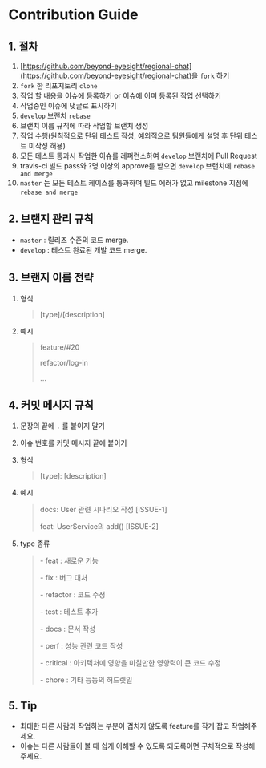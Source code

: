 # Contribution Guide

## 1. 절차

1. [https://github.com/beyond-eyesight/regional-chat](https://github.com/beyond-eyesight/regional-chat)을 `fork` 하기
2. `fork` 한 리포지토리 `clone`
3. 작업 할 내용을 이슈에 등록하기 or 이슈에 이미 등록된 작업 선택하기
4. 작업중인 이슈에 댓글로 표시하기
5. `develop` 브랜치 `rebase`
6. 브랜치 이름 규칙에 따라 작업할 브랜치 생성
7. 작업 수행(원칙적으로 단위 테스트 작성, 예외적으로 팀원들에게 설명 후 단위 테스트 미작성 허용)
8. 모든 테스트 통과시 작업한 이슈를 레퍼런스하여 `develop` 브랜치에 Pull Request
9. travis-ci 빌드 pass와 ?명 이상의 approve를 받으면 `develop` 브랜치에 `rebase and merge`
10. `master` 는 모든 테스트 케이스를 통과하며 빌드 에러가 없고 milestone 지점에 `rebase and merge`

## 2. 브랜지 관리 규칙

- `master` : 릴리즈 수준의 코드 merge.
- `develop` : 테스트 완료된 개발 코드 merge.

## 3. 브랜지 이름 전략

1. 형식

   > [type]/[description]

2. 예시

   > feature/#20 
   >
   > refactor/log-in
   >
   > ...

## 4. 커밋 메시지 규칙

1. 문장의 끝에 `.` 를 붙이지 말기

2. 이슈 번호를 커밋 메시지 끝에 붙이기

3. 형식

   > \[type\]: [description]

4. 예시

   > docs: User 관련 시나리오 작성 [ISSUE-1]
   >
   > feat: UserService의 add() [ISSUE-2]

5. type 종류

   > \- feat : 새로운 기능
   >
   > \- fix : 버그 대처
   >
   > \- refactor : 코드 수정
   >
   > \- test : 테스트 추가
   >
   > \- docs : 문서 작성
   >
   > \- perf : 성능 관련 코드 작성
   >
   > \- critical : 아키텍처에 영향을 미칠만한 영향력이 큰 코드 수정
   >
   > \- chore : 기타 등등의 허드렛일

## 5. Tip

- 최대한 다른 사람과 작업하는 부분이 겹치지 않도록 feature를 작게 잡고 작업해주세요.
- 이슈는 다른 사람들이 볼 때 쉽게 이해할 수 있도록 되도록이면 구체적으로 작성해주세요.

